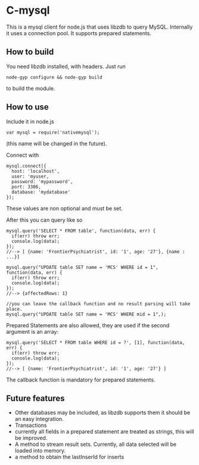 C-mysql
=======
This is a mysql client for node.js that uses libzdb to query MySQL. Internally it uses a connection pool. It supports
prepared statements.

How to build
------------
You need libzdb installed, with headers. Just run

    node-gyp configure && node-gyp build

to build the module.

How to use
----------
Include it in node.js

    var mysql = require('nativemysql');

(this name will be changed in the future).

Connect with
    
    mysql.connect({
      host: 'localhost',
      user: 'myuser,
      password: 'mypassword',
      port: 3306,
      database: 'mydatabase'
    });

These values are non optional and must be set.

After this you can query like so

    mysql.query('SELECT * FROM table', function(data, err) {
      if(err) throw err;
      console.log(data);
    });
    //--> [ {name: 'FrontierPsychiatrist', id: '1', age: '27'}, {name : ...}]

    mysql.query("UPDATE table SET name = 'MCS' WHERE id = 1", function(data, err) {
      if(err) throw err;
      console.log(data);
    });
    //--> {affectedRows: 1}

    //you can leave the callback function and no result parsing will take place.
    mysql.query("UPDATE table SET name = 'MCS' WHERE mid = 1",);

Prepared Statements are also allowed, they are used if the second argument is an array:
    
    mysql.query('SELECT * FROM table WHERE id = ?', [1], function(data, err) {
      if(err) throw err;
      console.log(data);
    });
    //--> [ {name: 'FrontierPsychiatrist', id: '1', age: '27'} ]

The callback function is mandatory for prepared statements.

Future features
---------------
* Other databases may be included, as libzdb supports them it should be an easy integration.
* Transactions
* currently all fields in a prepared statement are treated as strings, this will be improved.
* A method to stream result sets. Currently, all data selected will be loaded into memory.
* a method to obtain the lastInserId for inserts